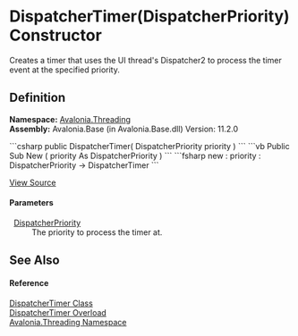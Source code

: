 # DispatcherTimer(DispatcherPriority) Constructor


Creates a timer that uses the UI thread's Dispatcher2 to process the timer event at the specified priority.



## Definition
**Namespace:** <a href="N_Avalonia_Threading">Avalonia.Threading</a>  
**Assembly:** Avalonia.Base (in Avalonia.Base.dll) Version: 11.2.0

<Tabs groupId="api-code-preview">
<TabItem value="csharp" label="C#">
```csharp
public DispatcherTimer(
	DispatcherPriority priority
)
```
</TabItem>
<TabItem value="vb" label="VB">
```vb
Public Sub New ( 
	priority As DispatcherPriority
)
```
</TabItem>
<TabItem value="fsharp" label="F#">
```fsharp
new : 
        priority : DispatcherPriority -> DispatcherTimer
```
</TabItem>
</Tabs>



<a href="https://github.com/AvaloniaUI/Avalonia/tree/master/src/Avalonia.Base/Threading/DispatcherTimer.cs#L27" title="View the source code">View Source</a>



#### Parameters
<dl><dt>  <a href="T_Avalonia_Threading_DispatcherPriority">DispatcherPriority</a></dt><dd>The priority to process the timer at.</dd></dl>

## See Also


#### Reference
<a href="T_Avalonia_Threading_DispatcherTimer">DispatcherTimer Class</a>  
<a href="Overload_Avalonia_Threading_DispatcherTimer__ctor">DispatcherTimer Overload</a>  
<a href="N_Avalonia_Threading">Avalonia.Threading Namespace</a>  
